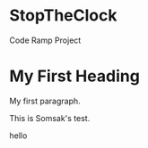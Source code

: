 # StopTheClock
Code Ramp Project
<!DOCTYPE html>
<html>
<head>
<title> Page Title</title>
</head>
<body>
<h1> My First Heading</h1>
<p> My first paragraph. </p>
<p> This is Somsak's test. </p>

<script src="https://code.jquery.com/jquery-2.1.1.js"></script>
<script>
$('body').text('hello?')
</script>hello

</body>
</html>
